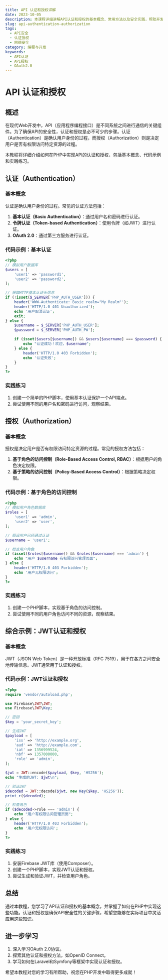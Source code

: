 ```yaml
---
title: API 认证和授权详解
date: 2023-10-05
description: 本课程详细讲解API认证和授权的基本概念、常用方法以及安全实践，帮助开发者构建安全的API服务。
slug: api-authentication-authorization
tags:
  - API安全
  - 认证授权
  - 网络安全
category: 编程与开发
keywords:
  - API认证
  - API授权
  - OAuth2.0
---
```


# API 认证和授权

## 概述

在现代Web开发中，API（应用程序编程接口）是不同系统之间进行通信的关键组件。为了确保API的安全性，认证和授权是必不可少的步骤。认证（Authentication）是确认用户身份的过程，而授权（Authorization）则是决定用户是否有权限访问特定资源的过程。

本教程将详细介绍如何在PHP中实现API的认证和授权，包括基本概念、代码示例和实践练习。

## 认证（Authentication）

### 基本概念

认证是确认用户身份的过程。常见的认证方法包括：

1. **基本认证（Basic Authentication）**：通过用户名和密码进行认证。
2. **令牌认证（Token-based Authentication）**：使用令牌（如JWT）进行认证。
3. **OAuth 2.0**：通过第三方服务进行认证。

### 代码示例：基本认证

```php
<?php
// 模拟用户数据库
$users = [
    'user1' => 'password1',
    'user2' => 'password2',
];

// 获取HTTP基本认证头信息
if (!isset($_SERVER['PHP_AUTH_USER'])) {
    header('WWW-Authenticate: Basic realm="My Realm"');
    header('HTTP/1.0 401 Unauthorized');
    echo '用户取消认证';
    exit;
} else {
    $username = $_SERVER['PHP_AUTH_USER'];
    $password = $_SERVER['PHP_AUTH_PW'];

    if (isset($users[$username]) && $users[$username] === $password) {
        echo "认证成功！欢迎，$username";
    } else {
        header('HTTP/1.0 403 Forbidden');
        echo '认证失败';
    }
}
?>
```

### 实践练习

1. 创建一个简单的PHP脚本，使用基本认证保护一个API端点。
2. 尝试使用不同的用户名和密码进行访问，观察结果。

## 授权（Authorization）

### 基本概念

授权是决定用户是否有权限访问特定资源的过程。常见的授权方法包括：

1. **基于角色的访问控制（Role-Based Access Control, RBAC）**：根据用户的角色决定权限。
2. **基于策略的访问控制（Policy-Based Access Control）**：根据策略决定权限。

### 代码示例：基于角色的访问控制

```php
<?php
// 模拟用户角色数据库
$roles = [
    'user1' => 'admin',
    'user2' => 'user',
];

// 假设用户已经通过认证
$username = 'user1';

// 检查用户角色
if (isset($roles[$username]) && $roles[$username] === 'admin') {
    echo "用户 $username 有权限访问管理页面";
} else {
    header('HTTP/1.0 403 Forbidden');
    echo '用户无权限访问';
}
?>
```

### 实践练习

1. 创建一个PHP脚本，实现基于角色的访问控制。
2. 尝试使用不同的用户角色访问不同的资源，观察结果。

## 综合示例：JWT认证和授权

### 基本概念

JWT（JSON Web Token）是一种开放标准（RFC 7519），用于在各方之间安全地传输信息。JWT通常用于认证和授权。

### 代码示例：JWT认证和授权

```php
<?php
require 'vendor/autoload.php';

use Firebase\JWT\JWT;
use Firebase\JWT\Key;

// 密钥
$key = 'your_secret_key';

// 生成JWT
$payload = [
    'iss' => 'http://example.org',
    'aud' => 'http://example.com',
    'iat' => 1356999524,
    'nbf' => 1357000000,
    'role' => 'admin',
];

$jwt = JWT::encode($payload, $key, 'HS256');
echo "生成的JWT: $jwt\n";

// 验证JWT
$decoded = JWT::decode($jwt, new Key($key, 'HS256'));
print_r($decoded);

// 检查角色
if ($decoded->role === 'admin') {
    echo "用户有权限访问管理页面";
} else {
    header('HTTP/1.0 403 Forbidden');
    echo '用户无权限访问';
}
?>
```

### 实践练习

1. 安装Firebase JWT库（使用Composer）。
2. 创建一个PHP脚本，实现JWT认证和授权。
3. 尝试生成和验证JWT，并检查用户角色。

## 总结

通过本教程，您学习了API认证和授权的基本概念，并掌握了如何在PHP中实现这些功能。认证和授权是确保API安全性的关键步骤，希望您能够在实际项目中灵活应用这些知识。

## 进一步学习

1. 深入学习OAuth 2.0协议。
2. 探索其他认证和授权方法，如OpenID Connect。
3. 学习如何在Laravel和Symfony等框架中实现认证和授权。

希望本教程对您的学习有所帮助，祝您在PHP开发中取得更多成就！